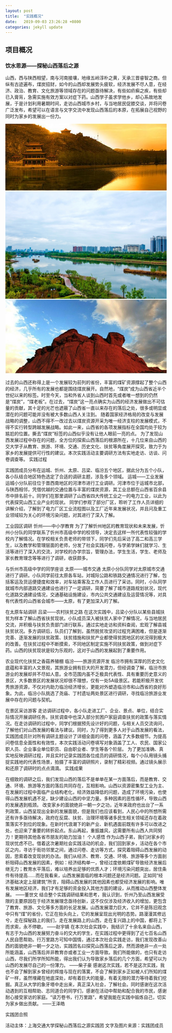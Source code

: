 ```yaml
---
layout: post
title:  "实践概况"
date:   2019-09-03 23:26:28 +0800
categories: jekyll update
---
```


## 项目概况
### 饮水思源——探秘山西落后之源

山西，西与陕西相望，南与河南接壤，地缘五岭淳朴之黄，天承三晋睿智之商。但纵有古迹遍布，煤炭招财，如今的山西却发展势头疲软，经济发展不尽人意，在经济、政治、教育、文化旅游等领域存在的问题亟待解决，有些如疥癣之疾，有些却已入膏肓，急需实施有效方案以对症下药。山西学子虽求学他乡，却心系故地发展，于是计划利用暑期时间，走访山西城市乡村，与当地居民促膝交谈，并将问卷广泛发布，希望可以在语言与文字交流中发现山西落后的本原，在拓展自己视野的同时为家乡的发展出一份力。

![黄土高原地貌](../assets/picture/1.jpg)
![晋祠](../assets/picture/2.jpg)				![汾河源头](../assets/picture/3.jpg)

过去的山西还称得上是一个发展较为前列的省份，丰富的煤矿资源撑起了整个山西的经济，几乎所有的发展也都是围绕煤炭展开。自然地，“煤炭”成为山西省近半个世纪以来的标签。时至今天，当和外省人谈到山西时首先或者唯一想到的仍然是“煤炭”，“煤老板”。在过去，“煤炭”这一亮点确实为山西的经济发展做出不可估量的贡献，其十足的光芒也遮蔽了山西省一直以来存在的落后之处，很多或明显或潜在的问题可能并没有被大多数山西人关注到。
随着国家经济格局的改变与发展战略的调整，山西不得不一改过去以煤炭资源开采为唯一经济支柱的发展模式，不得不实行转型跨越发展战略。如此一来，山西省的各项发展指标在全国均处于较为尴尬的位置。撕去“煤炭”标签的山西似乎没有让他人眼前一亮的点。
为了发现山西发展过程中存在的问题，全方位的探索山西落后的根源所在，十几位来自山西的交大学子从教育、旅游、环境、交通、历史文化、扶贫等角度展开探究，致力于为家乡的发展提供可行性的建议。本次实践活动主要调研方法有实地走访、访谈、问卷调查等。
实践过程

实践团成员分布在运城、忻州、太原、吕梁、临汾五个地区，据此分为五个小队，各小队结合地区特色选定了合适的调研主题，涉及多个领域。
运城——工业发展
运城小分队前往位于晋西南地区的河津市进行工业调研。河津市位于运城市北部，与陕西相邻，凭借优越的交通位置与丰富的煤炭资源，其工业总额在山西省百余县市中排名前十。同学们在那里调研了山西省四大传统工业之一的电力工业，以此为代表探究山西工业产业的现状。
同学们参观了部分厂区，聆听了工作人员详细的讲解介绍，了解到了电力厂区工业流程图以及工厂近年来发展状况，并且问及重工业领域较为关心的环境污染问题，对其进行了深入了解。
 
工业园区调研
忻州——中小学教育
为了了解忻州地区的教育现状和未来发展，忻州小分队的同学联系了忻州市高级中学的校领导，决定去这样一所代表性较强的学校内了解情况。在学校相关负责老师的带领下，同学们先后采访了高二和高三学生，以及教学和管理层面的老师，分发了社会实践问卷，与学弟学妹们就学习、生活等进行了深入的交流，对学校的办学宗旨，管理办法，学生生活，学生、老师及家长教育理念等等进行了调研，收获颇多。
 
与忻州市高级中学的同学座谈
太原——城市交通
太原小分队同学对太原城市交通进行了调研。小队同学前往太原各车站，对城际公路和铁路交通情况进行了解，包括客运及货运便捷度和效率，对车站乘客及工作人员进行了采访。同时，小队同学就城市内部道路交通建设也进行了一定调研，简要了解了城市道路规划状况，现代化道路交通建设情况，交通基础设施建设，市内公共交通建设及运营情况等，对具有代表性的山西省会城市——太原，有了更加深入的了解。
 
在太原车站调研
吕梁——农村扶贫之路
在这次实践中，吕梁小分队以某些县城扶贫为样本了解山西省扶贫现状。小队成员深入被扶贫人家中了解情况，与当地居民交流，并积极与扶贫负责部门进行联系，通过实地走访和资料查阅，宏观了解县城扶贫状况。多方调研后，队员们了解到，虽然脱贫攻坚的过程充满困难，但是逐渐完善、逐渐发展的扶贫政策、扶贫措施和扶贫产业都使得贫困地区的状况得到极大的改善。在扶贫过程中不断摸索，不同地区制定实施不同扶贫政策，做到对症下药。山西的扶贫现状是较为乐观的，这对于山西的发展起到了重要作用。
 
农业现代化扶贫之香菇养殖棚
临汾——旅游资源开发
临汾市拥有深厚的历史文化底蕴和丰富的人文景观，其旅游业拥有巨大的开发潜力，但经调查了解，临汾市旅游业的发展却并不尽如人意。全市范围内虽不乏极具代表性、具有重要历史意义的景区，大多数景区的发展状况却很不理想，仅有一处5A级景区。若能积极开发优秀旅游资源，不仅对内助力临汾经济增长，更能对外塑造临汾市和山西省的良好形象。为此，临汾小队挑选了尧庙、丁村遗址两处景区进行调研，寻找临汾旅游业发展中存在的问题与契机。
 
在景区采访游客
走访调研过程中，各小队走进工厂、企业、景点、单位，结合实际情况开展调研任务。扶贫调查中也深入部分贫困户家庭调查扶贫的政策与落实情况。在走访调研的过程中，同学们根据预先设计好的问题，与相关人员交流询问，了解他们对山西发展的看法与建议。同时，为了得到更多人对于山西发展的看法，实践团成员针对所有调研主题设计了详细全面的问卷，涵盖了大多数细节。为提高问卷信息全面性和有效性，本次实践活动问卷填写对象涵盖了工人、农民、国家公职人员、企业事业单位职员、自由职业者、学生等各个阶层。
为了更加准确、真实地反映调研过程，并且实时记录实践团各位成员的调研情况，每个小队用镜头捕捉实践地的代表性场景，拍摄了丰富的调研照片，录制了精彩视频。通过镜头展示和还原了调研时的点点滴滴。
实践成果

在细致的调研之后，我们发现山西的落后不是单单在某一方面落后，而是教育、交通、环境、旅游等方面的落后共同存在，互相影响。山西以资源密集型工业为主、在发展的过程中面临产业结构老化，经济效益降低的问题，造成了环境污染，也使得山西发展机遇不足，缺少建设山西的中坚力量。多种因素的恶性循环，导致山西的发展遇到瓶颈。
改变家乡的面貌绝非一朝一夕之功，近年来政府也出台了一系列政策，山西呈现出全新的发展面貌，但是我们也应该看到，人民心中的所想所需还有许多亟待解决，政府在反腐、扶贫、治理环境等诸多民生相关领域还存在着政策落实不到位的现象。在新时代浪潮下的新产业、新机遇面前既有许多可以改进之处，也迎来了重要的转折起点。东山再起，重振雄风，这需要所有山西人共同努力！更期待其他各省市朋友的助力加油！
个人感悟
作为山西子弟，我们对家乡的现状忧虑不已。借着这次暑期社会实践活动的机会，我们回到家乡，活动在各个市区之内，寻访于街坊邻里之间，通过问卷、走访等方式，探究着阻碍山西发展的动因，思索着改变现状的办法。我们从经济、教育、交通、环境、旅游等多个方面剖析阻碍山西发展的因素，例如：经济结构单一，曾经过度依赖煤矿导致经济发展后继无力；教育水平落后，难以培养出足够的优质人才；环境污染问题突出，居住条件有待提高……而在我看来，山西发展面临的根本问题还是经济问题。正如同“经济基础决定上层建筑”所言，阻碍山西发展的其他因素也都受经济发展的影响。唯有发展地区经济，我们才有足够的资金投入其他方面的建设，从而推动山西整体发展。
                             			——董世文
结合整个实践调研结果和思考，我认识到，忻州乃至山西发展受限的主要原因在于经济发展理念亟待创新，这不仅仅涉及经济收入的增加，更包含了教育、旅游、文化等多方面的长足发展。山西发展潜力巨大，它并不是陈旧观念中只有“煤”的省份，它正在抬头向上，它的发展呈现出光明的态势。路漫漫其修远兮，走在探秘路上的我们，走在发展路上的山西，走在复兴路上的中国，都将上下而求索，永不停歇。
                             ——赵宇婧
在本次社会实践中，我结识了十余名来自山西，有志于为山西的发展努力奋斗的交大的学生，在实践过程中更得到了近七百名山西人民自愿帮助。行万里路方可知中国情，通过本次社会实践走访，我们发现改善山西的面貌绝非一朝一夕之功，实践团名曰探究山西落后之源，然而源绝非一点一处所能涵盖，山西落后并非教育亦或者工业一方面导致。我们所能做的，也只有走访山西，尽我们所学所知所能，得出我们认为导致家乡落后的几个方面，希望可以为山西的发展尽自己的一份薄力。
                             ——柴子豪
感谢这次实践，若不是这次实践，我也不会了解到家乡曾经的辉煌与现在的落寞，不会了解到家乡正如被人们所知的煤矿一样，虽然埋藏在地底深处，却有着巨大的能量，有着无限的潜力等待着我们挖掘。真正从大学的象牙塔中走出来，真正深入社会，了解社会。同时感谢在这次活动遇到的互相帮助、志同道合的同学们，感谢在活动中帮助和配合我的市民，感谢耐心接受家访的家庭。“读万卷书，行万里路”，希望我能在实践中锻炼自己，切实为家乡做出贡献。
                             ——王泽皓
 
实践团合照

活动主体：上海交通大学探秘山西落后之源实践团
文字及图片来源：实践团成员

